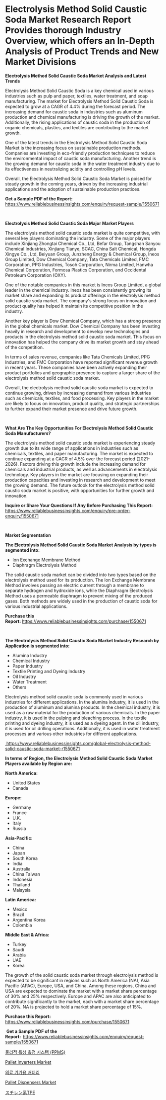 <p><h1>Electrolysis Method Solid Caustic Soda Market Research Report Provides thorough Industry Overview, which offers an In-Depth Analysis of Product Trends and New Market Divisions</h1></p><p><strong>Electrolysis Method Solid Caustic Soda Market Analysis and Latest Trends</strong></p>
<p><p>Electrolysis Method Solid Caustic Soda is a key chemical used in various industries such as pulp and paper, textiles, water treatment, and soap manufacturing. The market for Electrolysis Method Solid Caustic Soda is expected to grow at a CAGR of 4.4% during the forecast period. The increasing demand for caustic soda in industries such as aluminum production and chemical manufacturing is driving the growth of the market. Additionally, the rising applications of caustic soda in the production of organic chemicals, plastics, and textiles are contributing to the market growth.</p><p>One of the latest trends in the Electrolysis Method Solid Caustic Soda Market is the increasing focus on sustainable production methods. Companies are investing in eco-friendly production techniques to reduce the environmental impact of caustic soda manufacturing. Another trend is the growing demand for caustic soda in the water treatment industry due to its effectiveness in neutralizing acidity and controlling pH levels.</p><p>Overall, the Electrolysis Method Solid Caustic Soda Market is poised for steady growth in the coming years, driven by the increasing industrial applications and the adoption of sustainable production practices.</p></p>
<p><strong>Get a Sample PDF of the Report:&nbsp;</strong> <a href="https://www.reliablebusinessinsights.com/enquiry/request-sample/1550671">https://www.reliablebusinessinsights.com/enquiry/request-sample/1550671</a></p>
<p>&nbsp;</p>
<p><strong>Electrolysis Method Solid Caustic Soda Major Market Players</strong></p>
<p><p>The electrolysis method solid caustic soda market is quite competitive, with several key players dominating the industry. Some of the major players include Xinjiang Zhongtai Chemical Co., Ltd, Befar Group, Tangshan Sanyou Chemical Industries, Xinjiang Tianye, SCAC, China Salt Chemical, Hongda Xingye Co., Ltd, Beiyuan Group, Junzheng Energy & Chemical Group, Ineos Group Limited, Dow Chemical Company, Tata Chemicals Limited, FMC Corporation, PPG Industries, Tosoh Corporation, Nirma Limited, Hanwha Chemical Corporation, Formosa Plastics Corporation, and Occidental Petroleum Corporation (OXY).</p><p>One of the notable companies in this market is Ineos Group Limited, a global leader in the chemical industry. Ineos has been consistently growing its market share and expanding its product offerings in the electrolysis method solid caustic soda market. The company's strong focus on innovation and product quality has helped it maintain its competitive position in the industry.</p><p>Another key player is Dow Chemical Company, which has a strong presence in the global chemicals market. Dow Chemical Company has been investing heavily in research and development to develop new technologies and products in the electrolysis method solid caustic soda market. This focus on innovation has helped the company drive its market growth and stay ahead of the competition.</p><p>In terms of sales revenue, companies like Tata Chemicals Limited, PPG Industries, and FMC Corporation have reported significant revenue growth in recent years. These companies have been actively expanding their product portfolios and geographic presence to capture a larger share of the electrolysis method solid caustic soda market.</p><p>Overall, the electrolysis method solid caustic soda market is expected to continue growing, driven by increasing demand from various industries such as chemicals, textiles, and food processing. Key players in the market are likely to focus on innovation, product quality, and strategic partnerships to further expand their market presence and drive future growth.</p></p>
<p>&nbsp;</p>
<p><strong>What Are The Key Opportunities For Electrolysis Method Solid Caustic Soda Manufacturers?</strong></p>
<p><p>The electrolysis method solid caustic soda market is experiencing steady growth due to its wide range of applications in industries such as chemicals, textiles, and paper manufacturing. The market is expected to continue expanding at a CAGR of 4.5% over the forecast period (2021-2026). Factors driving this growth include the increasing demand for chemicals and industrial products, as well as advancements in electrolysis technology. Key players in the market are focusing on expanding their production capacities and investing in research and development to meet the growing demand. The future outlook for the electrolysis method solid caustic soda market is positive, with opportunities for further growth and innovation.</p></p>
<p><strong>Inquire or Share Your Questions If Any Before Purchasing This Report:</strong> <a href="https://www.reliablebusinessinsights.com/enquiry/pre-order-enquiry/1550671">https://www.reliablebusinessinsights.com/enquiry/pre-order-enquiry/1550671</a></p>
<p>&nbsp;</p>
<p><strong>Market Segmentation</strong></p>
<p><strong>The Electrolysis Method Solid Caustic Soda Market Analysis by types is segmented into:</strong></p>
<p><ul><li>Ion Exchange Membrane Method</li><li>Diaphragm Electrolysis Method</li></ul></p>
<p><p>The solid caustic soda market can be divided into two types based on the electrolysis method used for its production. The Ion Exchange Membrane Method involves passing an electric current through a membrane to separate hydrogen and hydroxide ions, while the Diaphragm Electrolysis Method uses a permeable diaphragm to prevent mixing of the produced gases. Both methods are widely used in the production of caustic soda for various industrial applications.</p></p>
<p><strong>Purchase this Report:&nbsp;</strong><a href="https://www.reliablebusinessinsights.com/purchase/1550671">https://www.reliablebusinessinsights.com/purchase/1550671</a></p>
<p>&nbsp;</p>
<p><strong>The Electrolysis Method Solid Caustic Soda Market Industry Research by Application is segmented into:</strong></p>
<p><ul><li>Alumina Industry</li><li>Chemical Industry</li><li>Paper Industry</li><li>Textile Printing and Dyeing Industry</li><li>Oil Industry</li><li>Water Treatment</li><li>Others</li></ul></p>
<p><p>Electrolysis method solid caustic soda is commonly used in various industries for different applications. In the alumina industry, it is used in the production of aluminum and alumina products. In the chemical industry, it is used as a raw material for the production of various chemicals. In the paper industry, it is used in the pulping and bleaching process. In the textile printing and dyeing industry, it is used as a dyeing agent. In the oil industry, it is used for oil drilling operations. Additionally, it is used in water treatment processes and various other industries for different applications.</p></p>
<p><a href="https://www.reliablebusinessinsights.com/global-electrolysis-method-solid-caustic-soda-market-r1550671">&nbsp;https://www.reliablebusinessinsights.com/global-electrolysis-method-solid-caustic-soda-market-r1550671</a></p>
<p><strong>In terms of Region, the Electrolysis Method Solid Caustic Soda Market Players available by Region are:</strong></p>
<p>
    <p> <strong> North America: </strong>
        <ul>
            <li>United States</li>
            <li>Canada</li>
        </ul>
        </p> 
    <p> <strong> Europe: </strong>
        <ul>
            <li>Germany</li>
            <li>France</li>
            <li>U.K.</li>
            <li>Italy</li>
            <li>Russia</li>
        </ul>
        </p> 
    <p> <strong> Asia-Pacific: </strong>
        <ul>
            <li>China</li>
            <li>Japan</li>
            <li>South Korea</li>
            <li>India</li>
            <li>Australia</li>
            <li>China Taiwan</li>
            <li>Indonesia</li>
            <li>Thailand</li>
            <li>Malaysia</li>
        </ul>
        </p> 
    <p> <strong> Latin America: </strong>
        <ul>
            <li>Mexico</li>
            <li>Brazil</li>
            <li>Argentina Korea</li>
            <li>Colombia</li>
        </ul>
        </p> 
    <p> <strong> Middle East & Africa: </strong>
        <ul>
            <li>Turkey</li>
            <li>Saudi</li>
            <li>Arabia</li>
            <li>UAE</li>
            <li>Korea</li>
        </ul>
    </p>
    </p>
<p><p>The growth of the solid caustic soda market through electrolysis method is expected to be significant in regions such as North America (NA), Asia Pacific (APAC), Europe, USA, and China. Among these regions, China and USA are expected to dominate the market with a market share percentage of 30% and 25% respectively. Europe and APAC are also anticipated to contribute significantly to the market, each with a market share percentage of 20%. NA is projected to hold a market share percentage of 15%.</p></p>
<p><strong>Purchase this Report: </strong><a href="https://www.reliablebusinessinsights.com/purchase/1550671">https://www.reliablebusinessinsights.com/purchase/1550671</a></p>
<p>&nbsp;<strong>Get a Sample PDF of the Report:&nbsp;&nbsp;</strong><a href="https://www.reliablebusinessinsights.com/enquiry/request-sample/1550671">https://www.reliablebusinessinsights.com/enquiry/request-sample/1550671</a></p>
<p><strong></strong></p>
<p><p><a href="https://github.com/WilburKihn5676/Market-Research-Report-List-2/blob/main/4567987141722.md">물리적 특성 측정 시스템 (PPMS)</a></p><p><a href="https://issuu.com/reportprime-2/docs/pallet-inverters-market-size-2030.pptx">Pallet Inverters Market</a></p><p><a href="https://github.com/vseigx30c9a1j/Market-Research-Report-List-2/blob/main/5175578141721.md">의료 기기용 배터리</a></p><p><a href="https://issuu.com/reportprime-2/docs/pallet-dispensers-market-size-2030.pptx">Pallet Dispensers Market</a></p><p><a href="https://github.com/dathomson6534/Market-Research-Report-List-1/blob/main/5241789136197.md">スチレン系TPE</a></p></p>